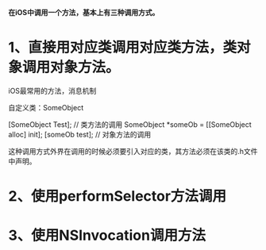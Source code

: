 **在iOS中调用一个方法，基本上有三种调用方式。**

# 1、直接用对应类调用对应类方法，类对象调用对象方法。

iOS最常用的方法，消息机制

自定义类：SomeObject

 [SomeObject Test]; // 类方法的调用
SomeObject *someOb = [[SomeObject alloc] init]; 
 [someOb test];  // 对象方法的调用

这种调用方式外界在调用的时候必须要引入对应的类，其方法必须在该类的.h文件中声明。

# 2、使用performSelector方法调用



# 3、使用NSInvocation调用方法

